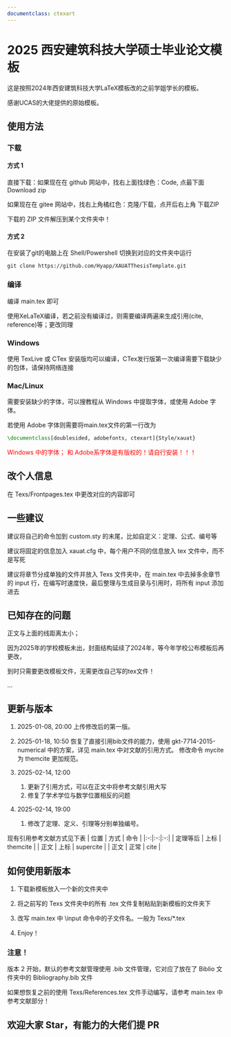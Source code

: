 ```yaml
---
documentclass: ctexart
---
```


# 2025 西安建筑科技大学硕士毕业论文模板

这是按照2024年西安建筑科技大学LaTeX模板改的之前学姐学长的模板。

感谢UCAS的大佬提供的原始模板。


## 使用方法

### 下载

#### 方式 1
直接下载：如果现在在 github 网站中，找右上面找绿色：Code, 点最下面 Download zip

如果现在在 gitee 网站中，找右上角橘红色：克隆/下载，点开后右上角 下载ZIP

下载的 ZIP 文件解压到某个文件夹中！

#### 方式 2

在安装了git的电脑上在 Shell/Powershell 切换到对应的文件夹中运行

```Shell
git clone https://github.com/Hyapp/XAUATThesisTemplate.git
```

### 编译

编译 main.tex 即可

使用XeLaTeX编译，若之前没有编译过，则需要编译两遍来生成引用(cite, reference)等；更改同理

### Windows
使用 TexLive 或 CTex 安装版均可以编译，CTex发行版第一次编译需要下载缺少的包体，请保持网络连接

### Mac/Linux
需要安装缺少的字体，可以搜教程从 Windows 中提取字体，或使用 Adobe 字体。

若使用 Adobe 字体则需要将main.tex文件的第一行改为

```latex
\documentclass[doublesided, adobefonts, ctexart]{Style/xauat}
```

<font color=red> Windows 中的字体； 和 Adobe系字体是有版权的！请自行安装！！！ </font>

## 改个人信息
在 Texs/Frontpages.tex 中更改对应的内容即可

## 一些建议

建议将自己的命令加到 custom.sty 的末尾，比如自定义：定理、公式、编号等

建议将固定的信息加入 xauat.cfg 中，每个用户不同的信息放入 tex 文件中，而不是写死

建议将章节分成单独的文件并放入 Texs 文件夹中，在 main.tex 中去掉多余章节的 input 行，在编写时速度快，最后整理与生成目录与引用时，将所有 input 添加进去

## 已知存在的问题

正文与上面的线距离太小；

因为2025年的学校模板未出，封面结构延续了2024年，等今年学校公布模板后再更改，

到时只需要更改模板文件，无需更改自己写的tex文件！

...

## 更新与版本

1. 2025-01-08, 20:00
上传修改后的第一版。

2. 2025-01-18, 10:50
恢复了直接引用bib文件的能力，使用 gkt-7714-2015-numerical 中的方案，详见 main.tex 中对文献的引用方式。
修改命令 mycite 为 themcite 更加规范。

3. 2025-02-14, 12:00
    1. 更新了引用方式，可以在正文中将参考文献引用大写
    2. 修复了学术学位与数学位置相反的问题
4. 2025-02-14, 19:00
    1. 修改了定理、定义、引理等分别单独编号。

现有引用参考文献方式见下表
| 位置 | 方式 | 命令 |
|:-:|:-:|:-:|
| 定理等后 | 上标 | themcite |
| 正文 | 上标 | supercite |
| 正文 | 正常 | cite |


## 如何使用新版本

1. 下载新模板放入一个新的文件夹中

2. 将之前写的 Texs 文件夹中的所有 .tex 文件复制粘贴到新模板的文件夹下

3. 改写 main.tex 中 \\input 命令中的子文件名。一般为 Texs/*.tex

4. Enjoy！

### 注意！
版本 2 开始，默认的参考文献管理使用 .bib 文件管理，它对应了放在了 Biblio 文件夹中的 Bibliography.bib 文件

如果想恢复之前的使用 Texs/References.tex 文件手动编写，请参考 main.tex 中参考文献部分！

## 欢迎大家 Star，有能力的大佬们提 PR 


